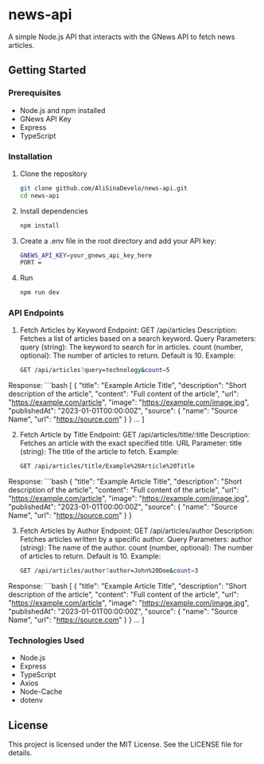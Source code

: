 # news-api
A simple Node.js API that interacts with the GNews API to fetch news articles.

## Getting Started

### Prerequisites

- Node.js and npm installed
- GNews API Key
- Express
- TypeScript

### Installation

1. Clone the repository
    ```bash
    git clone github.com/AliSinaDevelo/news-api.git
    cd news-api
2. Install dependencies
   ```bash
   npm install

3. Create a .env file in the root directory and add your API key:
    ```bash
    GNEWS_API_KEY=your_gnews_api_key_here
    PORT =

4. Run
    ```bash
    npm run dev

### API Endpoints
1. Fetch Articles by Keyword
Endpoint: GET /api/articles
Description: Fetches a list of articles based on a search keyword.
Query Parameters:
query (string): The keyword to search for in articles.
count (number, optional): The number of articles to return. Default is 10.
Example: 
    ```bash
    GET /api/articles?query=technology&count=5

Response: 
    ```bash
    [
        {
            "title": "Example Article Title",
            "description": "Short description of the article",
            "content": "Full content of the article",
            "url": "https://example.com/article",
            "image": "https://example.com/image.jpg",
            "publishedAt": "2023-01-01T00:00:00Z",
            "source": {
            "name": "Source Name",
            "url": "https://source.com"
            }
        }
        ...
    ]

2. Fetch Article by Title
Endpoint: GET /api/articles/title/:title
Description: Fetches an article with the exact specified title.
URL Parameter:
title (string): The title of the article to fetch.
Example:
    ```bash
    GET /api/articles/title/Example%20Article%20Title

Response:
    ```bash
    {
        "title": "Example Article Title",
        "description": "Short description of the article",
        "content": "Full content of the article",
        "url": "https://example.com/article",
        "image": "https://example.com/image.jpg",
        "publishedAt": "2023-01-01T00:00:00Z",
        "source": {
            "name": "Source Name",
            "url": "https://source.com"
        }
    }


3. Fetch Articles by Author
Endpoint: GET /api/articles/author
Description: Fetches articles written by a specific author.
Query Parameters:
author (string): The name of the author.
count (number, optional): The number of articles to return. Default is 10.
Example:
    ```bash
    GET /api/articles/author?author=John%20Doe&count=3

Response:
    ```bash
    [
        {
            "title": "Example Article Title",
            "description": "Short description of the article",
            "content": "Full content of the article",
            "url": "https://example.com/article",
            "image": "https://example.com/image.jpg",
            "publishedAt": "2023-01-01T00:00:00Z",
            "source": {
            "name": "Source Name",
            "url": "https://source.com"
            }
        }
        ...
    ]

### Technologies Used
- Node.js
- Express
- TypeScript
- Axios
- Node-Cache
- dotenv

## License

This project is licensed under the MIT License. See the LICENSE file for details.